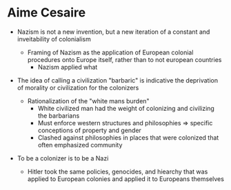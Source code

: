 # Aime Cesaire

- Nazism is not a new invention, but a new iteration of a constant and inveitability of colonialism
    - Framing of Nazism as the application of European colonial procedures onto Europe itself, rather than to not european countries
        - Nazism applied what 

- The idea of calling a civilization "barbaric" is indicative the deprivation of morality or civilization for the colonizers
    - Rationalization of the "white mans burden"
        - White civilized man had the weight of colonizing and civilizing the barbarians
        - Must enforce western structures and philosophies => specific conceptions of property and gender
        - Clashed against philosophies in places that were colonized that often emphasized community
- To be a colonizer is to be a Nazi
    - Hitler took the same policies, genocides, and hiearchy that was applied to European colonies and applied it to Europeans themselves
